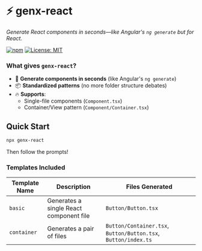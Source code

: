 # ⚡ genx-react
*Generate React components in seconds—like Angular's `ng generate` but for React.*  

[![npm](https://img.shields.io/npm/v/genx-react)](https://www.npmjs.com/package/genx-react)
[![License: MIT](https://img.shields.io/badge/License-MIT-yellow.svg)](https://opensource.org/licenses/MIT)

<!-- ![Demo](https://media.giphy.com/media/YOUR_GIF_ID/giphy.gif) -->

### **What gives `genx-react`?**  
- 🚀 **Generate components in seconds** (like Angular's `ng generate`)  
- 📦 **Standardized patterns** (no more folder structure debates)  
- 🔥 **Supports**:  
  - Single-file components (`Component.tsx`)  
  - Container/View pattern (`Component/Container.tsx`)  

<!-- - 📦 **Supports**: TypeScript, JavaScript, Container pattern  
- 🧩 **Extensible**: Add custom templates via `.react-genierc.json`   -->


## **Quick Start**
```bash
npx genx-react
```
Then follow the prompts!

<!-- ### Or Go Pro (Flags Mode):
```bash
npx genx-react Button --template=container --path=src/ui
``` -->

### Templates Included

| Template Name | Description | Files Generated |
| --- | --- | --- |
| `basic` | Generates a single React component file | `Button/Button.tsx` |
| `container` | Generates a pair of files | `Button/Container.tsx`, `Button/Button.tsx`, `Button/index.ts` |

<!-- ## 🎯 What Developers Say  
> *"I used to copy-paste components like a caveman. `genx-react` saved my sanity."*  
> — @devTwitterHandle   -->

<!-- [![Twitter Share](https://img.shields.io/twitter/url?url=https%3A%2F%2Fgithub.com%2Fyourname%2Freact-genie)](https://twitter.com/intent/tweet?text=Generate%20React%20components%20in%20seconds%20with%20genx-react!%20&url=https%3A%2F%2Fgithub.com%2Fyourname%2Freact-genie)   -->

<!-- ## Contribution
### 💡 How to Add a Template  
1. Create `src/templates/[name].js`  
2. Export a function that returns:  
   - String (single file)  
   - Object `{ filename: content }` (multiple files)  
3. Update `cli.js` choices array. -->

<!-- ## 🙏 Donations
genx-react is a free, open source software developed in my (little) spare time. If you liked the project and would like to support further development, please consider making a small donation, it really helps :) -->

<!-- ### 💖 Founding Sponsors  
- **$10+**: Name immortalized in `CREDITS.md` + priority feature requests.  
- **$50+**: Custom template built for your company.   -->